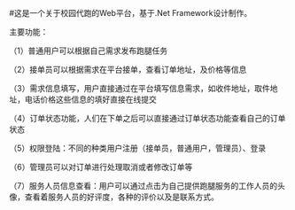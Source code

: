 #这是一个关于校园代跑的Web平台，基于.Net Framework设计制作。

主要功能：

（1）普通用户可以根据自己需求发布跑腿任务

（2）接单员可以根据需求在平台接单，查看订单地址，及价格等信息

（3）需求信息填写，用户直接通过在平台填写信息需求，如收件地址，取件地址，电话价格这些信息的填好直接在线提交

（4）订单状态功能，人们在下单之后可以直接通过订单状态功能查看自己的订单状态

（5）权限登陆：不同的种类用户注册（接单员，普通用户，管理员）、登录

（6）管理员可以对订单进行处理取消或者修改订单等

（7）服务人员信息查看：用户可以通过点击为自己提供跑腿服务的工作人员的头像，查看着服务人员的好评度，各种的评价以及是联系方式。
